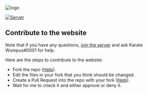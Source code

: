 ![logo](https://karateblobs.js.org/images/logo.png)

[![Server](https://discordapp.com/api/guilds/596214466484371458/widget.png?style=shield)](https://discord.gg/3PtPFtn)

## Contribute to the website
Note that if you have any questions, [join the server](https://karateblobs.js.org/#/join-server) and ask Karate Wumpus#0001 for help.

Here are the steps to contribute to the website:
- Fork the repo ([Help](https://help.github.com/en/github/getting-started-with-github/fork-a-repo)).
- Edit the files in your fork that you think should be changed.
- Create a Pull Request into the repo with your fork ([Help](https://help.github.com/en/github/collaborating-with-issues-and-pull-requests/creating-a-pull-request-from-a-fork)).
- Wait for me to check it and either approve or deny it.
